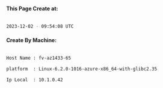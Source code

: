 
   
#### This Page Create at:

```bash

2023-12-02 - 09:54:08 UTC

```

#### Create By Machine:

```bash

Host Name : fv-az1433-65

platform  : Linux-6.2.0-1016-azure-x86_64-with-glibc2.35

Ip Local  : 10.1.0.42

```

